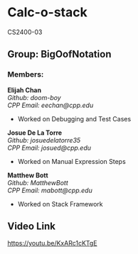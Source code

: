 # Calc-o-stack
CS2400-03

## Group: BigOofNotation

### Members:
**Elijah Chan**  
_Github: doom-boy_  
_CPP Email: eechan@cpp.edu_ 
* Worked on Debugging and Test Cases


**Josue De La Torre**  
_Github: josuedelatorre35_  
_CPP Email: josued@cpp.edu_  
* Worked on Manual Expression Steps


**Matthew Bott**  
_Github: MatthewBott_  
_CPP Email: mabott@cpp.edu_ 
* Worked on Stack Framework


## Video Link
https://youtu.be/KxARc1cKTgE

